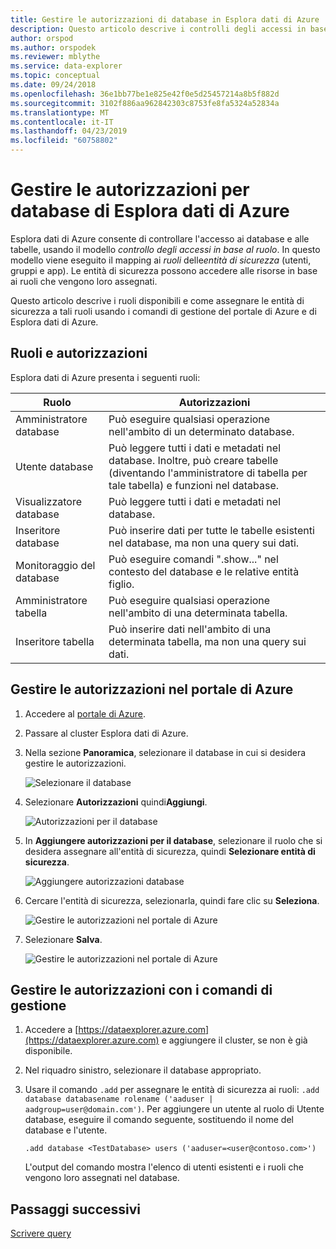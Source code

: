 ```yaml
---
title: Gestire le autorizzazioni di database in Esplora dati di Azure
description: Questo articolo descrive i controlli degli accessi in base al ruolo per i database e le tabelle in Esplora dati di Azure.
author: orspod
ms.author: orspodek
ms.reviewer: mblythe
ms.service: data-explorer
ms.topic: conceptual
ms.date: 09/24/2018
ms.openlocfilehash: 36e1bb77be1e825e42f0e5d25457214a8b5f882d
ms.sourcegitcommit: 3102f886aa962842303c8753fe8fa5324a52834a
ms.translationtype: MT
ms.contentlocale: it-IT
ms.lasthandoff: 04/23/2019
ms.locfileid: "60758802"
---
```

# <a name="manage-azure-data-explorer-database-permissions"></a>Gestire le autorizzazioni per database di Esplora dati di Azure

Esplora dati di Azure consente di controllare l'accesso ai database e alle tabelle, usando il modello *controllo degli accessi in base al ruolo*. In questo modello viene eseguito il mapping ai *ruoli* delle*entità di sicurezza* (utenti, gruppi e app). Le entità di sicurezza possono accedere alle risorse in base ai ruoli che vengono loro assegnati.

Questo articolo descrive i ruoli disponibili e come assegnare le entità di sicurezza a tali ruoli usando i comandi di gestione del portale di Azure e di Esplora dati di Azure.

## <a name="roles-and-permissions"></a>Ruoli e autorizzazioni

Esplora dati di Azure presenta i seguenti ruoli:

|Ruolo                       |Autorizzazioni                                                                        |
|---------------------------|-----------------------------------------------------------------------------------|
|Amministratore database             |Può eseguire qualsiasi operazione nell'ambito di un determinato database.|
|Utente database              |Può leggere tutti i dati e metadati nel database. Inoltre, può creare tabelle (diventando l'amministratore di tabella per tale tabella) e funzioni nel database.|
|Visualizzatore database            |Può leggere tutti i dati e metadati nel database.|
|Inseritore database          |Può inserire dati per tutte le tabelle esistenti nel database, ma non una query sui dati.|
|Monitoraggio del database           |Può eseguire comandi ".show..." nel contesto del database e le relative entità figlio.|
|Amministratore tabella                |Può eseguire qualsiasi operazione nell'ambito di una determinata tabella. |
|Inseritore tabella             |Può inserire dati nell'ambito di una determinata tabella, ma non una query sui dati.|

## <a name="manage-permissions-in-the-azure-portal"></a>Gestire le autorizzazioni nel portale di Azure

1. Accedere al [portale di Azure](https://portal.azure.com/).

1. Passare al cluster Esplora dati di Azure.

1. Nella sezione **Panoramica**, selezionare il database in cui si desidera gestire le autorizzazioni.

    ![Selezionare il database](media/manage-database-permissions/select-database.png)

1. Selezionare **Autorizzazioni** quindi**Aggiungi**.

    ![Autorizzazioni per il database](media/manage-database-permissions/database-permissions.png)

1. In **Aggiungere autorizzazioni per il database**, selezionare il ruolo che si desidera assegnare all'entità di sicurezza, quindi **Selezionare entità di sicurezza**.

    ![Aggiungere autorizzazioni database](media/manage-database-permissions/add-permission.png)

1. Cercare l'entità di sicurezza, selezionarla, quindi fare clic su **Seleziona**.

    ![Gestire le autorizzazioni nel portale di Azure](media/manage-database-permissions/new-principals.png)

1. Selezionare **Salva**.

    ![Gestire le autorizzazioni nel portale di Azure](media/manage-database-permissions/save-permission.png)

## <a name="manage-permissions-with-management-commands"></a>Gestire le autorizzazioni con i comandi di gestione

1. Accedere a [https://dataexplorer.azure.com](https://dataexplorer.azure.com) e aggiungere il cluster, se non è già disponibile.

1. Nel riquadro sinistro, selezionare il database appropriato.

1. Usare il comando `.add` per assegnare le entità di sicurezza ai ruoli: `.add database databasename rolename ('aaduser | aadgroup=user@domain.com')`. Per aggiungere un utente al ruolo di Utente database, eseguire il comando seguente, sostituendo il nome del database e l'utente.

    ```Kusto
    .add database <TestDatabase> users ('aaduser=<user@contoso.com>')
    ```

    L'output del comando mostra l'elenco di utenti esistenti e i ruoli che vengono loro assegnati nel database.

## <a name="next-steps"></a>Passaggi successivi

[Scrivere query](write-queries.md)
